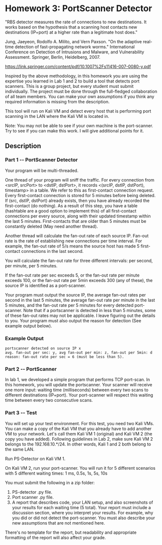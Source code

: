 # Homework 3: PortScanner Detector

"RBS detector measures the rate of connections to new destinations. It works based on the hypothesis that a scanning host contacts new destinations (IP+port) at a higher rate than a legitimate host does."

Jung, Jaeyeon, Rodolfo A. Milito, and Vern Paxson. "On the adaptive real-time detection of fast-propagating network worms." International Conference on Detection of Intrusions and Malware, and Vulnerability Assessment. Springer, Berlin, Heidelberg, 2007.

https://link.springer.com/content/pdf/10.1007%2Fs11416-007-0080-y.pdf

Inspired by the above methodology, in this homework you are using the expertise you learned in Lab 1 and 2 to build a tool that detects port scanners. This is a group project, but every student must submit individually. The project must be done through the full-fledged collaboration of all team members. You can make your own assumptions if you think any required information is missing from the description.

This tool will run on Kali VM and detect every host that is performing port scanning in the LAN where the Kali VM is located in. 

Note: You may not be able to see if your own machine is the port-scanner. Try to see if you can make this work. I will give additional points for it.

## Description

### Part 1 -- PortScanner Detector

Your program will be multi-threaded.

One thread of your program will sniff the traffic. For every connection from <srcIP, srcPort> to <dstIP, dstPort>, it records <(srcIP, dstIP, dstPort), timestamp> in a table. We refer to this as first-contact connection request. Every first-contact connection is stored for 5 minutes before being deleted. If (src, dstIP, dstPort) already exists, then you have already recorded the first-contact (do nothing). As a result of this step, you have a table (hashtable are a good option to implement this) of all first-contact connections per every source, along with their updated timestamp within the last 5 minutes. First-contacts that are older than 5 minutes must be constantly deleted (May need another thread). 

Another thread will calculate the fan-out rate of each source IP. Fan-out rate is the rate of establishing new connections per time interval. For example, the fan-out rate of 5/s means the source host has made 5 first-contact connections in the last second. 

You will calculate the fan-out rate for three different intervals: per second, per minute, per 5 minutes. 

If the fan-out rate per sec exceeds 5, or the fan-out rate per minute exceeds 100, or the fan-out rate per 5min exceeds 300 (any of these), the source IP is identified as a port-scanner.

Your program must output the source IP, the average fan-out rates per second in the last 5 minutes, the average fan-out rate per minute in the last 5 minutes, and the fan-out rate per 5 minutes for every detected port-scanner. Note that if a portscanner is detected in less than 5 minutes, some of these fan-out rates may not be applicable. I leave figuring out the details to you. Your program must also output the reason for detection (See example output below).

### Example Output
```
portscanner detected on source IP x
avg. fan-out per sec: y, avg fan-out per min: z, fan-out per 5min: d
reason: fan-out rate per sec = 6 (must be less than 5).
```

### Part 2 -- PortScanner

In lab 1, we developed a simple program that performs TCP port-scan. In this homework, you will update the portscanner. Your scanner will receive one more input: waiting time (milliseconds) between every two scans to different destinations (IP+port). Your port-scanner will respect this waiting time between every two consecutive scans. 

### Part 3 -- Test

You will set up your test environment. For this test, you need two Kali VMs. You can make a copy of the Kali VM that you already have to add another VM to your network. Let's call them Kali VM 1 (original) and Kali VM 2 (the copy you have added). Following guidelines in Lab 2, make sure Kali VM 2 belongs to the 192.168.10.*/24. In other words, Kali 1 and 2 both belong to the same LAN.

Run PS-Detector on Kali VM 1. 

On Kali VM 2, run your port-scanner. You will run it for 5 different scenarios with 5 different waiting times: 1 ms, 0.5s, 1s, 5s, 10s

You must submit the following in a zip folder:
1. PS-detector .py file.
2. Port scanner .py file.
3. A report that describes code, your LAN setup, and also screenshots of your results for each waiting time (5 total). Your report must include a discussion section, where you interpret your results. For example, why you did or did not detect the port-scanner. You must also describe your new assumptions that are not mentioned here.

There's no template for the report, but readability and appropriate formatting of the report will also affect your grade. 
